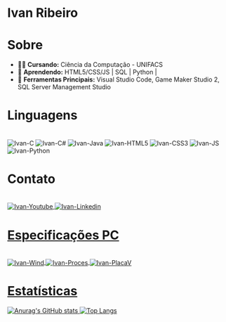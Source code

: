 # Ivan Ribeiro

# Sobre
- 👨‍🎓 __Cursando:__ Ciência da Computação - UNIFACS
- 📕 __Aprendendo:__ HTML5/CSS/JS | SQL | Python | 
- 🔧 __Ferramentas Principais:__ Visual Studio Code, Game Maker Studio 2, SQL Server Management Studio

# Linguagens 
<div>
<div style="display: inline_block"><br>
  <img align="center" alt="Ivan-C" src="https://img.shields.io/badge/C-00599C?style=for-the-badge&logo=c&logoColor=white">
  <img align="center" alt="Ivan-C#" src="https://img.shields.io/badge/C%23-239120?style=for-the-badge&logo=c-sharp&logoColor=white">
  <img align="center" alt="Ivan-Java" src="https://img.shields.io/badge/Java-ED8B00?style=for-the-badge&logo=java&logoColor=white">
  <img align="center" alt="Ivan-HTML5" src="https://img.shields.io/badge/HTML5-E34F26?style=for-the-badge&logo=html5&logoColor=white">
  <img align="center" alt="Ivan-CSS3" src="https://img.shields.io/badge/CSS3-1572B6?style=for-the-badge&logo=css3&logoColor=white">
  <img align="center" alt="Ivan-JS" src="https://img.shields.io/badge/JavaScript-323330?style=for-the-badge&logo=javascript&logoColor=F7DF1E">
  <img align="center" alt="Ivan-Python" src="https://img.shields.io/badge/Python-14354C?style=for-the-badge&logo=python&logoColor=white">
  
</div>

# Contato
<div>
<div style="display: inline_block"><br>
  <a href="https://www.youtube.com/channel/UC9i2Y5mJlcRowpdLhN-lNAA" target="blank"><img align="center" alt="Ivan-Youtube" src="https://img.shields.io/badge/YouTube-FF0000?style=for-the-badge&logo=youtube&logoColor=white">
  <a href="https://www.linkedin.com/in/ivan-ribeiro-0699b81bb/" target="blank"><img align="center" alt="Ivan-Linkedin" src="https://img.shields.io/badge/LinkedIn-0077B5?style=for-the-badge&logo=linkedin&logoColor=white">
</div>
    
# Especificações PC
<div>
<div style="display: inline_block"><br>
  <img align="center" alt="Ivan-Wind" src="https://img.shields.io/badge/Windows-0078D6?style=for-the-badge&logo=windows&logoColor=white">
  <img align="center" alt="Ivan-Proces" src="https://img.shields.io/badge/Intel-Core_i7_6th-0071C5?style=for-the-badge&logo=intel&logoColor=white">
  <img align="center" alt="Ivan-PlacaV" src="https://img.shields.io/badge/NVIDIA-RTX2060-76B900?style=for-the-badge&logo=nvidia&logoColor=white">
</div>
    
# Estatísticas

![Anurag's GitHub stats](https://github-readme-stats.vercel.app/api?username=ivanribeirotrc&count_private=true&show_icons=true&theme=radical)
![Top Langs](https://github-readme-stats.vercel.app/api/top-langs/?username=ivanribeirotrc&layout=compact&langs_count=8&theme=radical)




